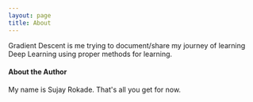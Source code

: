 ```yaml
---
layout: page
title: About
---
```


Gradient Descent is me trying to document/share my journey of learning Deep Learning using proper methods for learning.

#### About the Author

My name is Sujay Rokade. That's all you get for now.
